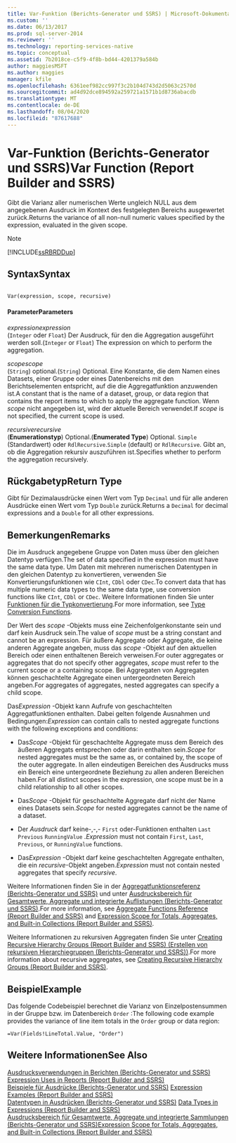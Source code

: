 ```yaml
---
title: Var-Funktion (Berichts-Generator und SSRS) | Microsoft-Dokumentation
ms.custom: ''
ms.date: 06/13/2017
ms.prod: sql-server-2014
ms.reviewer: ''
ms.technology: reporting-services-native
ms.topic: conceptual
ms.assetid: 7b2018ce-c5f9-4f8b-bd44-4201379a584b
author: maggiesMSFT
ms.author: maggies
manager: kfile
ms.openlocfilehash: 6361eef982cc997f3c2b104d743d2d5063c2570d
ms.sourcegitcommit: ad4d92dce894592a259721a1571b1d8736abacdb
ms.translationtype: MT
ms.contentlocale: de-DE
ms.lasthandoff: 08/04/2020
ms.locfileid: "87617688"
---
```

# <a name="var-function-report-builder-and-ssrs"></a><span data-ttu-id="eef57-102">Var-Funktion (Berichts-Generator und SSRS)</span><span class="sxs-lookup"><span data-stu-id="eef57-102">Var Function (Report Builder and SSRS)</span></span>
  <span data-ttu-id="eef57-103">Gibt die Varianz aller numerischen Werte ungleich NULL aus dem angegebenen Ausdruck im Kontext des festgelegten Bereichs ausgewertet zurück.</span><span class="sxs-lookup"><span data-stu-id="eef57-103">Returns the variance of all non-null numeric values specified by the expression, evaluated in the given scope.</span></span>  
  
> [!NOTE]  
>  [!INCLUDE[ssRBRDDup](../../includes/ssrbrddup-md.md)]  
  
## <a name="syntax"></a><span data-ttu-id="eef57-104">Syntax</span><span class="sxs-lookup"><span data-stu-id="eef57-104">Syntax</span></span>  
  
```  
  
Var(expression, scope, recursive)  
```  
  
#### <a name="parameters"></a><span data-ttu-id="eef57-105">Parameter</span><span class="sxs-lookup"><span data-stu-id="eef57-105">Parameters</span></span>  
 <span data-ttu-id="eef57-106">*expression*</span><span class="sxs-lookup"><span data-stu-id="eef57-106">*expression*</span></span>  
 <span data-ttu-id="eef57-107">(`Integer` oder `Float`) Der Ausdruck, für den die Aggregation ausgeführt werden soll.</span><span class="sxs-lookup"><span data-stu-id="eef57-107">(`Integer` or `Float`) The expression on which to perform the aggregation.</span></span>  
  
 <span data-ttu-id="eef57-108">*scope*</span><span class="sxs-lookup"><span data-stu-id="eef57-108">*scope*</span></span>  
 <span data-ttu-id="eef57-109">(`String`) optional.</span><span class="sxs-lookup"><span data-stu-id="eef57-109">(`String`) Optional.</span></span> <span data-ttu-id="eef57-110">Eine Konstante, die dem Namen eines Datasets, einer Gruppe oder eines Datenbereichs mit den Berichtselementen entspricht, auf die die Aggregatfunktion anzuwenden ist.</span><span class="sxs-lookup"><span data-stu-id="eef57-110">A constant that is the name of a dataset, group, or data region that contains the report items to which to apply the aggregate function.</span></span> <span data-ttu-id="eef57-111">Wenn *scope* nicht angegeben ist, wird der aktuelle Bereich verwendet.</span><span class="sxs-lookup"><span data-stu-id="eef57-111">If *scope* is not specified, the current scope is used.</span></span>  
  
 <span data-ttu-id="eef57-112">*recursive*</span><span class="sxs-lookup"><span data-stu-id="eef57-112">*recursive*</span></span>  
 <span data-ttu-id="eef57-113">(**Enumerationstyp**) Optional.</span><span class="sxs-lookup"><span data-stu-id="eef57-113">(**Enumerated Type**) Optional.</span></span> <span data-ttu-id="eef57-114">`Simple` (Standardwert) oder `RdlRecursive`.</span><span class="sxs-lookup"><span data-stu-id="eef57-114">`Simple` (default) or `RdlRecursive`.</span></span> <span data-ttu-id="eef57-115">Gibt an, ob die Aggregation rekursiv auszuführen ist.</span><span class="sxs-lookup"><span data-stu-id="eef57-115">Specifies whether to perform the aggregation recursively.</span></span>  
  
## <a name="return-type"></a><span data-ttu-id="eef57-116">Rückgabetyp</span><span class="sxs-lookup"><span data-stu-id="eef57-116">Return Type</span></span>  
 <span data-ttu-id="eef57-117">Gibt für Dezimalausdrücke einen Wert vom Typ `Decimal` und für alle anderen Ausdrücke einen Wert vom Typ `Double` zurück.</span><span class="sxs-lookup"><span data-stu-id="eef57-117">Returns a `Decimal` for decimal expressions and a `Double` for all other expressions.</span></span>  
  
## <a name="remarks"></a><span data-ttu-id="eef57-118">Bemerkungen</span><span class="sxs-lookup"><span data-stu-id="eef57-118">Remarks</span></span>  
 <span data-ttu-id="eef57-119">Die im Ausdruck angegebene Gruppe von Daten muss über den gleichen Datentyp verfügen.</span><span class="sxs-lookup"><span data-stu-id="eef57-119">The set of data specified in the expression must have the same data type.</span></span> <span data-ttu-id="eef57-120">Um Daten mit mehreren numerischen Datentypen in den gleichen Datentyp zu konvertieren, verwenden Sie Konvertierungsfunktionen wie `CInt`, `CDbl` oder `CDec`.</span><span class="sxs-lookup"><span data-stu-id="eef57-120">To convert data that has multiple numeric data types to the same data type, use conversion functions like `CInt`, `CDbl` or `CDec`.</span></span> <span data-ttu-id="eef57-121">Weitere Informationen finden Sie unter [Funktionen für die Typkonvertierung](https://go.microsoft.com/fwlink/?LinkId=96142).</span><span class="sxs-lookup"><span data-stu-id="eef57-121">For more information, see [Type Conversion Functions](https://go.microsoft.com/fwlink/?LinkId=96142).</span></span>  
  
 <span data-ttu-id="eef57-122">Der Wert des *scope* -Objekts muss eine Zeichenfolgenkonstante sein und darf kein Ausdruck sein.</span><span class="sxs-lookup"><span data-stu-id="eef57-122">The value of *scope* must be a string constant and cannot be an expression.</span></span> <span data-ttu-id="eef57-123">Für äußere Aggregate oder Aggregate, die keine anderen Aggregate angeben, muss das *scope* -Objekt auf den aktuellen Bereich oder einen enthaltenen Bereich verweisen.</span><span class="sxs-lookup"><span data-stu-id="eef57-123">For outer aggregates or aggregates that do not specify other aggregates, *scope* must refer to the current scope or a containing scope.</span></span> <span data-ttu-id="eef57-124">Bei Aggregaten von Aggregaten können geschachtelte Aggregate einen untergeordneten Bereich angeben.</span><span class="sxs-lookup"><span data-stu-id="eef57-124">For aggregates of aggregates, nested aggregates can specify a child scope.</span></span>  
  
 <span data-ttu-id="eef57-125">Das*Expression* -Objekt kann Aufrufe von geschachtelten Aggregatfunktionen enthalten. Dabei gelten folgende Ausnahmen und Bedingungen:</span><span class="sxs-lookup"><span data-stu-id="eef57-125">*Expression* can contain calls to nested aggregate functions with the following exceptions and conditions:</span></span>  
  
-   <span data-ttu-id="eef57-126">Das*Scope* -Objekt für geschachtelte Aggregate muss dem Bereich des äußeren Aggregats entsprechen oder darin enthalten sein.</span><span class="sxs-lookup"><span data-stu-id="eef57-126">*Scope* for nested aggregates must be the same as, or contained by, the scope of the outer aggregate.</span></span> <span data-ttu-id="eef57-127">In allen eindeutigen Bereichen des Ausdrucks muss ein Bereich eine untergeordnete Beziehung zu allen anderen Bereichen haben.</span><span class="sxs-lookup"><span data-stu-id="eef57-127">For all distinct scopes in the expression, one scope must be in a child relationship to all other scopes.</span></span>  
  
-   <span data-ttu-id="eef57-128">Das*Scope* -Objekt für geschachtelte Aggregate darf nicht der Name eines Datasets sein.</span><span class="sxs-lookup"><span data-stu-id="eef57-128">*Scope* for nested aggregates cannot be the name of a dataset.</span></span>  
  
-   <span data-ttu-id="eef57-129">Der *Ausdruck* darf keine-,-,- `First` oder-Funktionen enthalten `Last` `Previous` `RunningValue` .</span><span class="sxs-lookup"><span data-stu-id="eef57-129">*Expression* must not contain `First`, `Last`, `Previous`, or `RunningValue` functions.</span></span>  
  
-   <span data-ttu-id="eef57-130">Das*Expression* -Objekt darf keine geschachtelten Aggregate enthalten, die ein *recursive*-Objekt angeben.</span><span class="sxs-lookup"><span data-stu-id="eef57-130">*Expression* must not contain nested aggregates that specify *recursive*.</span></span>  
  
 <span data-ttu-id="eef57-131">Weitere Informationen finden Sie in der [Aggregatfunktionsreferenz (Berichts-Generator und SSRS)](report-builder-functions-aggregate-functions-reference.md) und unter [Ausdrucksbereich für Gesamtwerte, Aggregate und integrierte Auflistungen (Berichts-Generator und SSRS)](expression-scope-for-totals-aggregates-and-built-in-collections.md).</span><span class="sxs-lookup"><span data-stu-id="eef57-131">For more information, see [Aggregate Functions Reference &#40;Report Builder and SSRS&#41;](report-builder-functions-aggregate-functions-reference.md) and [Expression Scope for Totals, Aggregates, and Built-in Collections &#40;Report Builder and SSRS&#41;](expression-scope-for-totals-aggregates-and-built-in-collections.md).</span></span>  
  
 <span data-ttu-id="eef57-132">Weitere Informationen zu rekursiven Aggregaten finden Sie unter [Creating Recursive Hierarchy Groups (Report Builder and SSRS) (Erstellen von rekursiven Hierarchiegruppen (Berichts-Generator und SSRS))](creating-recursive-hierarchy-groups-report-builder-and-ssrs.md).</span><span class="sxs-lookup"><span data-stu-id="eef57-132">For more information about recursive aggregates, see [Creating Recursive Hierarchy Groups &#40;Report Builder and SSRS&#41;](creating-recursive-hierarchy-groups-report-builder-and-ssrs.md).</span></span>  
  
## <a name="example"></a><span data-ttu-id="eef57-133">Beispiel</span><span class="sxs-lookup"><span data-stu-id="eef57-133">Example</span></span>  
 <span data-ttu-id="eef57-134">Das folgende Codebeispiel berechnet die Varianz von Einzelpostensummen in der Gruppe bzw. im Datenbereich `Order` :</span><span class="sxs-lookup"><span data-stu-id="eef57-134">The following code example provides the variance of line item totals in the `Order` group or data region:</span></span>  
  
```  
=Var(Fields!LineTotal.Value, "Order")  
```  
  
## <a name="see-also"></a><span data-ttu-id="eef57-135">Weitere Informationen</span><span class="sxs-lookup"><span data-stu-id="eef57-135">See Also</span></span>  
 <span data-ttu-id="eef57-136">[Ausdrucksverwendungen in Berichten &#40;Berichts-Generator und SSRS&#41;](expression-uses-in-reports-report-builder-and-ssrs.md) </span><span class="sxs-lookup"><span data-stu-id="eef57-136">[Expression Uses in Reports &#40;Report Builder and SSRS&#41;](expression-uses-in-reports-report-builder-and-ssrs.md) </span></span>  
 <span data-ttu-id="eef57-137">[Beispiele für Ausdrücke &#40;Berichts-Generator und SSRS&#41;](expression-examples-report-builder-and-ssrs.md) </span><span class="sxs-lookup"><span data-stu-id="eef57-137">[Expression Examples &#40;Report Builder and SSRS&#41;](expression-examples-report-builder-and-ssrs.md) </span></span>  
 <span data-ttu-id="eef57-138">[Datentypen in Ausdrücken (Berichts-Generator und SSRS)](expressions-report-builder-and-ssrs.md) </span><span class="sxs-lookup"><span data-stu-id="eef57-138">[Data Types in Expressions &#40;Report Builder and SSRS&#41;](expressions-report-builder-and-ssrs.md) </span></span>  
 [<span data-ttu-id="eef57-139">Ausdrucksbereich für Gesamtwerte, Aggregate und integrierte Sammlungen &#40;Berichts-Generator und SSRS&#41;</span><span class="sxs-lookup"><span data-stu-id="eef57-139">Expression Scope for Totals, Aggregates, and Built-in Collections &#40;Report Builder and SSRS&#41;</span></span>](expression-scope-for-totals-aggregates-and-built-in-collections.md)  
  
  
